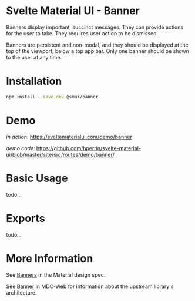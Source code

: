 # Svelte Material UI - Banner

Banners display important, succinct messages. They can provide actions for the user to take. They requires user action to be dismissed.

Banners are persistent and non-modal, and they should be displayed at the top of the viewport, below a top app bar. Only one banner should be shown to the user at any time.

# Installation

```sh
npm install --save-dev @smui/banner
```

# Demo

_in action:_ https://sveltematerialui.com/demo/banner

_demo code:_ https://github.com/hperrin/svelte-material-ui/blob/master/site/src/routes/demo/banner/

# Basic Usage

todo...

# Exports

todo...

# More Information

See [Banners](https://material.io/components/banners) in the Material design spec.

See [Banner](https://github.com/material-components/material-components-web/tree/v10.0.0/packages/mdc-banner) in MDC-Web for information about the upstream library's architecture.
